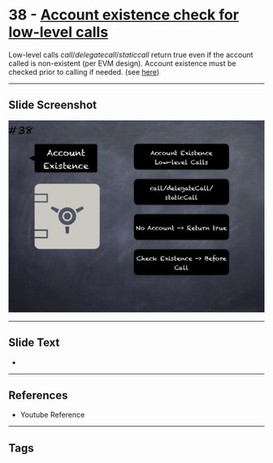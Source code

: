 # 38 - [Account existence check for low-level calls](Account%20existence%20check%20for%20low-level%20calls.md)
 Low-level calls _call_/_delegatecall_/_staticcall_ return true even if the account called is non-existent (per EVM design). Account existence must be checked prior to calling if needed. (see [here](https://github.com/crytic/slither/wiki/Detector-Documentation#low-level-calls))
___
## Slide Screenshot
![038.png](../images/pitfalls_and_best_practices101/038.png)
___
## Slide Text
- 
___
## References
- Youtube Reference
___
## Tags